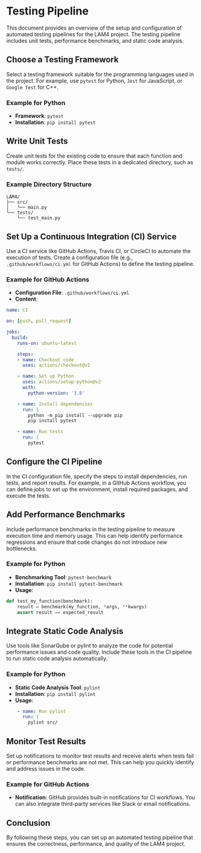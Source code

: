 # Testing Pipeline

This document provides an overview of the setup and configuration of automated testing pipelines for the LAM4 project. The testing pipeline includes unit tests, performance benchmarks, and static code analysis.

## Choose a Testing Framework

Select a testing framework suitable for the programming languages used in the project. For example, use `pytest` for Python, `Jest` for JavaScript, or `Google Test` for C++.

### Example for Python
- **Framework**: `pytest`
- **Installation**: `pip install pytest`

## Write Unit Tests

Create unit tests for the existing code to ensure that each function and module works correctly. Place these tests in a dedicated directory, such as `tests/`.

### Example Directory Structure
```
LAM4/
├── src/
│   └── main.py
└── tests/
    └── test_main.py
```

## Set Up a Continuous Integration (CI) Service

Use a CI service like GitHub Actions, Travis CI, or CircleCI to automate the execution of tests. Create a configuration file (e.g., `.github/workflows/ci.yml` for GitHub Actions) to define the testing pipeline.

### Example for GitHub Actions
- **Configuration File**: `.github/workflows/ci.yml`
- **Content**:
```yaml
name: CI

on: [push, pull_request]

jobs:
  build:
    runs-on: ubuntu-latest

    steps:
    - name: Checkout code
      uses: actions/checkout@v2

    - name: Set up Python
      uses: actions/setup-python@v2
      with:
        python-version: '3.8'

    - name: Install dependencies
      run: |
        python -m pip install --upgrade pip
        pip install pytest

    - name: Run tests
      run: |
        pytest
```

## Configure the CI Pipeline

In the CI configuration file, specify the steps to install dependencies, run tests, and report results. For example, in a GitHub Actions workflow, you can define jobs to set up the environment, install required packages, and execute the tests.

## Add Performance Benchmarks

Include performance benchmarks in the testing pipeline to measure execution time and memory usage. This can help identify performance regressions and ensure that code changes do not introduce new bottlenecks.

### Example for Python
- **Benchmarking Tool**: `pytest-benchmark`
- **Installation**: `pip install pytest-benchmark`
- **Usage**:
```python
def test_my_function(benchmark):
    result = benchmark(my_function, *args, **kwargs)
    assert result == expected_result
```

## Integrate Static Code Analysis

Use tools like SonarQube or pylint to analyze the code for potential performance issues and code quality. Include these tools in the CI pipeline to run static code analysis automatically.

### Example for Python
- **Static Code Analysis Tool**: `pylint`
- **Installation**: `pip install pylint`
- **Usage**:
```yaml
    - name: Run pylint
      run: |
        pylint src/
```

## Monitor Test Results

Set up notifications to monitor test results and receive alerts when tests fail or performance benchmarks are not met. This can help you quickly identify and address issues in the code.

### Example for GitHub Actions
- **Notification**: GitHub provides built-in notifications for CI workflows. You can also integrate third-party services like Slack or email notifications.

## Conclusion

By following these steps, you can set up an automated testing pipeline that ensures the correctness, performance, and quality of the LAM4 project.
